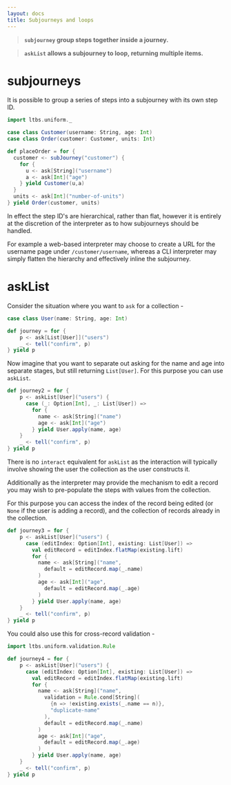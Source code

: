 ```yaml
---
layout: docs
title: Subjourneys and loops
---
```


> **`subjourney` group steps together inside a journey.**

> **`askList` allows a subjourney to loop, returning multiple items.**

# subjourneys

It is possible to group a series of steps into a subjourney with its
own step ID.

```scala
import ltbs.uniform._

case class Customer(username: String, age: Int)
case class Order(customer: Customer, units: Int)

def placeOrder = for {
  customer <- subJourney("customer") {
    for {
      u <- ask[String]("username")
      a <- ask[Int]("age")
    } yield Customer(u,a)
  }
  units <- ask[Int]("number-of-units")
} yield Order(customer, units)

```

In effect the step ID's are hierarchical, rather than flat, however it
is entirely at the discretion of the interpreter as to how subjourneys
should be handled.

For example a web-based interpreter may choose to create a URL for the
username page under `/customer/username`, whereas a CLI interpreter
may simply flatten the hierarchy and effectively inline the subjourney.

# askList

Consider the situation where you want to `ask` for a collection -

```scala
case class User(name: String, age: Int)

def journey = for {
    p <- ask[List[User]]("users")
    _ <- tell("confirm", p)
} yield p
```

Now imagine that you want to separate out asking for the name and age
into separate stages, but still returning `List[User]`. For this
purpose you can use `askList`.

```scala
def journey2 = for {
    p <- askList[User]("users") {
      case (_: Option[Int], _: List[User]) =>
        for {
          name <- ask[String]("name")
          age <- ask[Int]("age")
        } yield User.apply(name, age)
    }
    _ <- tell("confirm", p)
} yield p
```

There is no `interact` equivalent for `askList` as the interaction
will typically involve showing the user the collection as the user
constructs it.

Additionally as the interpreter may provide the mechanism to edit a
record you may wish to pre-populate the steps with values from the
collection.

For this purpose you can access the index of the record being edited
(or `None` if the user is adding a record), and the collection of
records already in the collection.

```scala
def journey3 = for {
    p <- askList[User]("users") {
      case (editIndex: Option[Int], existing: List[User]) =>
        val editRecord = editIndex.flatMap(existing.lift)
        for {
          name <- ask[String]("name",
            default = editRecord.map(_.name)
          )
          age <- ask[Int]("age",
            default = editRecord.map(_.age)
          )
        } yield User.apply(name, age)
    }
    _ <- tell("confirm", p)
} yield p
```

You could also use this for cross-record validation -

```scala
import ltbs.uniform.validation.Rule

def journey4 = for {
    p <- askList[User]("users") {
      case (editIndex: Option[Int], existing: List[User]) =>
        val editRecord = editIndex.flatMap(existing.lift)
        for {
          name <- ask[String]("name",
            validation = Rule.cond[String](
              {n => !existing.exists(_.name == n)},
              "duplicate-name"
            ),
            default = editRecord.map(_.name)
          )
          age <- ask[Int]("age",
            default = editRecord.map(_.age)
          )
        } yield User.apply(name, age)
    }
    _ <- tell("confirm", p)
} yield p
```
